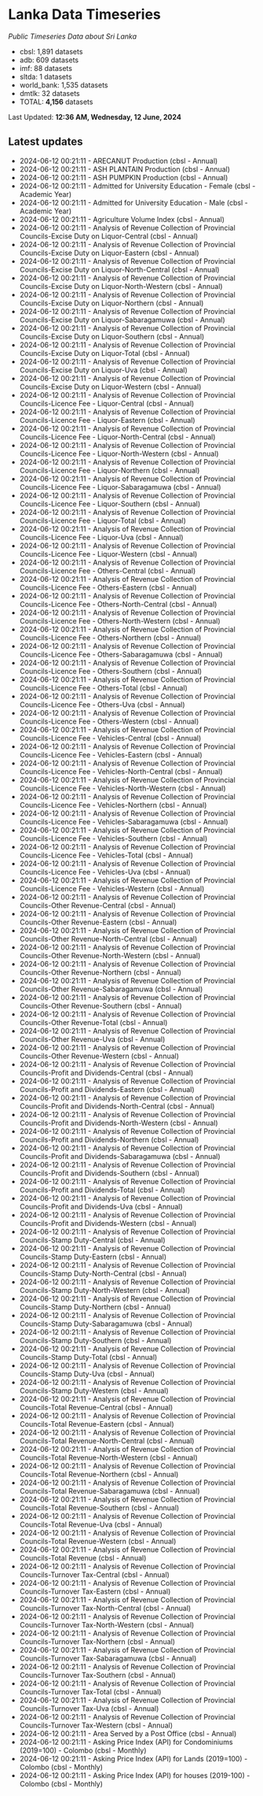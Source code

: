 # Lanka Data Timeseries
*Public Timeseries Data about Sri Lanka*

* cbsl: 1,891 datasets
* adb: 609 datasets
* imf: 88 datasets
* sltda: 1 datasets
* world_bank: 1,535 datasets
* dmtlk: 32 datasets
* TOTAL: **4,156** datasets

Last Updated: **12:36 AM, Wednesday, 12 June, 2024**

## Latest updates

* 2024-06-12 00:21:11 - ARECANUT Production (cbsl - Annual)
* 2024-06-12 00:21:11 - ASH PLANTAIN Production (cbsl - Annual)
* 2024-06-12 00:21:11 - ASH PUMPKIN Production (cbsl - Annual)
* 2024-06-12 00:21:11 - Admitted for University Education - Female (cbsl - Academic Year)
* 2024-06-12 00:21:11 - Admitted for University Education - Male (cbsl - Academic Year)
* 2024-06-12 00:21:11 - Agriculture Volume Index (cbsl - Annual)
* 2024-06-12 00:21:11 - Analysis of Revenue Collection of Provincial Councils-Excise Duty on Liquor-Central (cbsl - Annual)
* 2024-06-12 00:21:11 - Analysis of Revenue Collection of Provincial Councils-Excise Duty on Liquor-Eastern (cbsl - Annual)
* 2024-06-12 00:21:11 - Analysis of Revenue Collection of Provincial Councils-Excise Duty on Liquor-North-Central (cbsl - Annual)
* 2024-06-12 00:21:11 - Analysis of Revenue Collection of Provincial Councils-Excise Duty on Liquor-North-Western (cbsl - Annual)
* 2024-06-12 00:21:11 - Analysis of Revenue Collection of Provincial Councils-Excise Duty on Liquor-Northern (cbsl - Annual)
* 2024-06-12 00:21:11 - Analysis of Revenue Collection of Provincial Councils-Excise Duty on Liquor-Sabaragamuwa (cbsl - Annual)
* 2024-06-12 00:21:11 - Analysis of Revenue Collection of Provincial Councils-Excise Duty on Liquor-Southern (cbsl - Annual)
* 2024-06-12 00:21:11 - Analysis of Revenue Collection of Provincial Councils-Excise Duty on Liquor-Total (cbsl - Annual)
* 2024-06-12 00:21:11 - Analysis of Revenue Collection of Provincial Councils-Excise Duty on Liquor-Uva (cbsl - Annual)
* 2024-06-12 00:21:11 - Analysis of Revenue Collection of Provincial Councils-Excise Duty on Liquor-Western (cbsl - Annual)
* 2024-06-12 00:21:11 - Analysis of Revenue Collection of Provincial Councils-Licence Fee - Liquor-Central (cbsl - Annual)
* 2024-06-12 00:21:11 - Analysis of Revenue Collection of Provincial Councils-Licence Fee - Liquor-Eastern (cbsl - Annual)
* 2024-06-12 00:21:11 - Analysis of Revenue Collection of Provincial Councils-Licence Fee - Liquor-North-Central (cbsl - Annual)
* 2024-06-12 00:21:11 - Analysis of Revenue Collection of Provincial Councils-Licence Fee - Liquor-North-Western (cbsl - Annual)
* 2024-06-12 00:21:11 - Analysis of Revenue Collection of Provincial Councils-Licence Fee - Liquor-Northern (cbsl - Annual)
* 2024-06-12 00:21:11 - Analysis of Revenue Collection of Provincial Councils-Licence Fee - Liquor-Sabaragamuwa (cbsl - Annual)
* 2024-06-12 00:21:11 - Analysis of Revenue Collection of Provincial Councils-Licence Fee - Liquor-Southern (cbsl - Annual)
* 2024-06-12 00:21:11 - Analysis of Revenue Collection of Provincial Councils-Licence Fee - Liquor-Total (cbsl - Annual)
* 2024-06-12 00:21:11 - Analysis of Revenue Collection of Provincial Councils-Licence Fee - Liquor-Uva (cbsl - Annual)
* 2024-06-12 00:21:11 - Analysis of Revenue Collection of Provincial Councils-Licence Fee - Liquor-Western (cbsl - Annual)
* 2024-06-12 00:21:11 - Analysis of Revenue Collection of Provincial Councils-Licence Fee - Others-Central (cbsl - Annual)
* 2024-06-12 00:21:11 - Analysis of Revenue Collection of Provincial Councils-Licence Fee - Others-Eastern (cbsl - Annual)
* 2024-06-12 00:21:11 - Analysis of Revenue Collection of Provincial Councils-Licence Fee - Others-North-Central (cbsl - Annual)
* 2024-06-12 00:21:11 - Analysis of Revenue Collection of Provincial Councils-Licence Fee - Others-North-Western (cbsl - Annual)
* 2024-06-12 00:21:11 - Analysis of Revenue Collection of Provincial Councils-Licence Fee - Others-Northern (cbsl - Annual)
* 2024-06-12 00:21:11 - Analysis of Revenue Collection of Provincial Councils-Licence Fee - Others-Sabaragamuwa (cbsl - Annual)
* 2024-06-12 00:21:11 - Analysis of Revenue Collection of Provincial Councils-Licence Fee - Others-Southern (cbsl - Annual)
* 2024-06-12 00:21:11 - Analysis of Revenue Collection of Provincial Councils-Licence Fee - Others-Total (cbsl - Annual)
* 2024-06-12 00:21:11 - Analysis of Revenue Collection of Provincial Councils-Licence Fee - Others-Uva (cbsl - Annual)
* 2024-06-12 00:21:11 - Analysis of Revenue Collection of Provincial Councils-Licence Fee - Others-Western (cbsl - Annual)
* 2024-06-12 00:21:11 - Analysis of Revenue Collection of Provincial Councils-Licence Fee - Vehicles-Central (cbsl - Annual)
* 2024-06-12 00:21:11 - Analysis of Revenue Collection of Provincial Councils-Licence Fee - Vehicles-Eastern (cbsl - Annual)
* 2024-06-12 00:21:11 - Analysis of Revenue Collection of Provincial Councils-Licence Fee - Vehicles-North-Central (cbsl - Annual)
* 2024-06-12 00:21:11 - Analysis of Revenue Collection of Provincial Councils-Licence Fee - Vehicles-North-Western (cbsl - Annual)
* 2024-06-12 00:21:11 - Analysis of Revenue Collection of Provincial Councils-Licence Fee - Vehicles-Northern (cbsl - Annual)
* 2024-06-12 00:21:11 - Analysis of Revenue Collection of Provincial Councils-Licence Fee - Vehicles-Sabaragamuwa (cbsl - Annual)
* 2024-06-12 00:21:11 - Analysis of Revenue Collection of Provincial Councils-Licence Fee - Vehicles-Southern (cbsl - Annual)
* 2024-06-12 00:21:11 - Analysis of Revenue Collection of Provincial Councils-Licence Fee - Vehicles-Total (cbsl - Annual)
* 2024-06-12 00:21:11 - Analysis of Revenue Collection of Provincial Councils-Licence Fee - Vehicles-Uva (cbsl - Annual)
* 2024-06-12 00:21:11 - Analysis of Revenue Collection of Provincial Councils-Licence Fee - Vehicles-Western (cbsl - Annual)
* 2024-06-12 00:21:11 - Analysis of Revenue Collection of Provincial Councils-Other Revenue-Central (cbsl - Annual)
* 2024-06-12 00:21:11 - Analysis of Revenue Collection of Provincial Councils-Other Revenue-Eastern (cbsl - Annual)
* 2024-06-12 00:21:11 - Analysis of Revenue Collection of Provincial Councils-Other Revenue-North-Central (cbsl - Annual)
* 2024-06-12 00:21:11 - Analysis of Revenue Collection of Provincial Councils-Other Revenue-North-Western (cbsl - Annual)
* 2024-06-12 00:21:11 - Analysis of Revenue Collection of Provincial Councils-Other Revenue-Northern (cbsl - Annual)
* 2024-06-12 00:21:11 - Analysis of Revenue Collection of Provincial Councils-Other Revenue-Sabaragamuwa (cbsl - Annual)
* 2024-06-12 00:21:11 - Analysis of Revenue Collection of Provincial Councils-Other Revenue-Southern (cbsl - Annual)
* 2024-06-12 00:21:11 - Analysis of Revenue Collection of Provincial Councils-Other Revenue-Total (cbsl - Annual)
* 2024-06-12 00:21:11 - Analysis of Revenue Collection of Provincial Councils-Other Revenue-Uva (cbsl - Annual)
* 2024-06-12 00:21:11 - Analysis of Revenue Collection of Provincial Councils-Other Revenue-Western (cbsl - Annual)
* 2024-06-12 00:21:11 - Analysis of Revenue Collection of Provincial Councils-Profit and Dividends-Central (cbsl - Annual)
* 2024-06-12 00:21:11 - Analysis of Revenue Collection of Provincial Councils-Profit and Dividends-Eastern (cbsl - Annual)
* 2024-06-12 00:21:11 - Analysis of Revenue Collection of Provincial Councils-Profit and Dividends-North-Central (cbsl - Annual)
* 2024-06-12 00:21:11 - Analysis of Revenue Collection of Provincial Councils-Profit and Dividends-North-Western (cbsl - Annual)
* 2024-06-12 00:21:11 - Analysis of Revenue Collection of Provincial Councils-Profit and Dividends-Northern (cbsl - Annual)
* 2024-06-12 00:21:11 - Analysis of Revenue Collection of Provincial Councils-Profit and Dividends-Sabaragamuwa (cbsl - Annual)
* 2024-06-12 00:21:11 - Analysis of Revenue Collection of Provincial Councils-Profit and Dividends-Southern (cbsl - Annual)
* 2024-06-12 00:21:11 - Analysis of Revenue Collection of Provincial Councils-Profit and Dividends-Total (cbsl - Annual)
* 2024-06-12 00:21:11 - Analysis of Revenue Collection of Provincial Councils-Profit and Dividends-Uva (cbsl - Annual)
* 2024-06-12 00:21:11 - Analysis of Revenue Collection of Provincial Councils-Profit and Dividends-Western (cbsl - Annual)
* 2024-06-12 00:21:11 - Analysis of Revenue Collection of Provincial Councils-Stamp Duty-Central (cbsl - Annual)
* 2024-06-12 00:21:11 - Analysis of Revenue Collection of Provincial Councils-Stamp Duty-Eastern (cbsl - Annual)
* 2024-06-12 00:21:11 - Analysis of Revenue Collection of Provincial Councils-Stamp Duty-North-Central (cbsl - Annual)
* 2024-06-12 00:21:11 - Analysis of Revenue Collection of Provincial Councils-Stamp Duty-North-Western (cbsl - Annual)
* 2024-06-12 00:21:11 - Analysis of Revenue Collection of Provincial Councils-Stamp Duty-Northern (cbsl - Annual)
* 2024-06-12 00:21:11 - Analysis of Revenue Collection of Provincial Councils-Stamp Duty-Sabaragamuwa (cbsl - Annual)
* 2024-06-12 00:21:11 - Analysis of Revenue Collection of Provincial Councils-Stamp Duty-Southern (cbsl - Annual)
* 2024-06-12 00:21:11 - Analysis of Revenue Collection of Provincial Councils-Stamp Duty-Total (cbsl - Annual)
* 2024-06-12 00:21:11 - Analysis of Revenue Collection of Provincial Councils-Stamp Duty-Uva (cbsl - Annual)
* 2024-06-12 00:21:11 - Analysis of Revenue Collection of Provincial Councils-Stamp Duty-Western (cbsl - Annual)
* 2024-06-12 00:21:11 - Analysis of Revenue Collection of Provincial Councils-Total Revenue-Central (cbsl - Annual)
* 2024-06-12 00:21:11 - Analysis of Revenue Collection of Provincial Councils-Total Revenue-Eastern (cbsl - Annual)
* 2024-06-12 00:21:11 - Analysis of Revenue Collection of Provincial Councils-Total Revenue-North-Central (cbsl - Annual)
* 2024-06-12 00:21:11 - Analysis of Revenue Collection of Provincial Councils-Total Revenue-North-Western (cbsl - Annual)
* 2024-06-12 00:21:11 - Analysis of Revenue Collection of Provincial Councils-Total Revenue-Northern (cbsl - Annual)
* 2024-06-12 00:21:11 - Analysis of Revenue Collection of Provincial Councils-Total Revenue-Sabaragamuwa (cbsl - Annual)
* 2024-06-12 00:21:11 - Analysis of Revenue Collection of Provincial Councils-Total Revenue-Southern (cbsl - Annual)
* 2024-06-12 00:21:11 - Analysis of Revenue Collection of Provincial Councils-Total Revenue-Uva (cbsl - Annual)
* 2024-06-12 00:21:11 - Analysis of Revenue Collection of Provincial Councils-Total Revenue-Western (cbsl - Annual)
* 2024-06-12 00:21:11 - Analysis of Revenue Collection of Provincial Councils-Total Revenue (cbsl - Annual)
* 2024-06-12 00:21:11 - Analysis of Revenue Collection of Provincial Councils-Turnover Tax-Central (cbsl - Annual)
* 2024-06-12 00:21:11 - Analysis of Revenue Collection of Provincial Councils-Turnover Tax-Eastern (cbsl - Annual)
* 2024-06-12 00:21:11 - Analysis of Revenue Collection of Provincial Councils-Turnover Tax-North-Central (cbsl - Annual)
* 2024-06-12 00:21:11 - Analysis of Revenue Collection of Provincial Councils-Turnover Tax-North-Western (cbsl - Annual)
* 2024-06-12 00:21:11 - Analysis of Revenue Collection of Provincial Councils-Turnover Tax-Northern (cbsl - Annual)
* 2024-06-12 00:21:11 - Analysis of Revenue Collection of Provincial Councils-Turnover Tax-Sabaragamuwa (cbsl - Annual)
* 2024-06-12 00:21:11 - Analysis of Revenue Collection of Provincial Councils-Turnover Tax-Southern (cbsl - Annual)
* 2024-06-12 00:21:11 - Analysis of Revenue Collection of Provincial Councils-Turnover Tax-Total (cbsl - Annual)
* 2024-06-12 00:21:11 - Analysis of Revenue Collection of Provincial Councils-Turnover Tax-Uva (cbsl - Annual)
* 2024-06-12 00:21:11 - Analysis of Revenue Collection of Provincial Councils-Turnover Tax-Western (cbsl - Annual)
* 2024-06-12 00:21:11 - Area Served by a Post Office (cbsl - Annual)
* 2024-06-12 00:21:11 - Asking Price Index (API) for Condominiums (2019=100) - Colombo (cbsl - Monthly)
* 2024-06-12 00:21:11 - Asking Price Index (API) for Lands (2019=100) - Colombo (cbsl - Monthly)
* 2024-06-12 00:21:11 - Asking Price Index (API) for houses (2019-100) - Colombo (cbsl - Monthly)